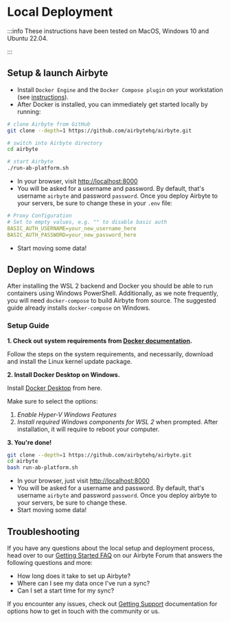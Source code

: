 # Local Deployment

:::info
These instructions have been tested on MacOS, Windows 10 and Ubuntu 22.04.

:::

## Setup & launch Airbyte

- Install `Docker Engine` and the `Docker Compose plugin` on your workstation \(see [instructions](https://docs.docker.com/engine/install/)\).
- After Docker is installed, you can immediately get started locally by running:

```bash
# clone Airbyte from GitHub
git clone --depth=1 https://github.com/airbytehq/airbyte.git

# switch into Airbyte directory
cd airbyte

# start Airbyte
./run-ab-platform.sh
```

- In your browser, visit [http://localhost:8000](http://localhost:8000)
- You will be asked for a username and password. By default, that's username `airbyte` and password `password`. Once you deploy Airbyte to your servers, be sure to change these in your `.env` file:

```yaml
# Proxy Configuration
# Set to empty values, e.g. "" to disable basic auth
BASIC_AUTH_USERNAME=your_new_username_here
BASIC_AUTH_PASSWORD=your_new_password_here
```

- Start moving some data!

## Deploy on Windows

After installing the WSL 2 backend and Docker you should be able to run containers using Windows PowerShell. Additionally, as we note frequently, you will need `docker-compose` to build Airbyte from source. The suggested guide already installs `docker-compose` on Windows.

### Setup Guide

**1. Check out system requirements from [Docker documentation](https://docs.docker.com/desktop/windows/install/).**

Follow the steps on the system requirements, and necessarily, download and install the Linux kernel update package.

**2. Install Docker Desktop on Windows.**

Install [Docker Desktop](https://docs.docker.com/desktop/windows/install/) from here.

Make sure to select the options:

1. _Enable Hyper-V Windows Features_
2. _Install required Windows components for WSL 2_
   when prompted. After installation, it will require to reboot your computer.

**3. You're done!**

```bash
git clone --depth=1 https://github.com/airbytehq/airbyte.git
cd airbyte
bash run-ab-platform.sh
```

- In your browser, just visit [http://localhost:8000](http://localhost:8000)
- You will be asked for a username and password. By default, that's username `airbyte` and password `password`. Once you deploy airbyte to your servers, be sure to change these.
- Start moving some data!

## Troubleshooting
If you have any questions about the local setup and deployment process, head over to our [Getting Started FAQ](https://github.com/airbytehq/airbyte/discussions/categories/questions) on our Airbyte Forum that answers the following questions and more:

- How long does it take to set up Airbyte?
- Where can I see my data once I've run a sync?
- Can I set a start time for my sync?

If you encounter any issues, check out [Getting Support](/community/getting-support) documentation
for options how to get in touch with the community or us.
